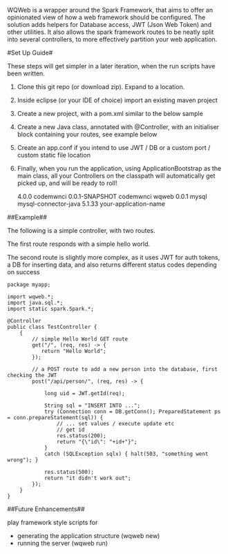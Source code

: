 WQWeb is a wrapper around the Spark Framework, that aims to offer an opinionated view of how a web framework should be configured. The solution adds helpers for Database access, JWT (Json Web Token) and other utilities. It also allows the spark framework routes to be neatly split into several controllers, to more effectively partition your web application.

#Set Up Guide#

These steps will get simpler in a later iteration, when the run scripts have been written. 

1. Clone this git repo (or download zip). Expand to a location.
2. Inside eclipse (or your IDE of choice) import an existing maven project
3. Create a new project, with a pom.xml similar to the below sample
4. Create a new Java class, annotated with @Controller, with an initialiser block containing your routes, see example below
5. Create an app.conf if you intend to use JWT / DB or a custom port / custom static file location      
6. Finally, when you run the application, using ApplicationBootstrap as the main class, all your Controllers on the classpath will automatically get picked up, and will be ready to roll! 
 

    <project xmlns="http://maven.apache.org/POM/4.0.0" xmlns:xsi="http://www.w3.org/2001/XMLSchema-instance" xsi:schemaLocation="http://maven.apache.org/POM/4.0.0 http://maven.apache.org/xsd/maven-4.0.0.xsd">
      <modelVersion>4.0.0</modelVersion>
      <groupId>codemwnci</groupId>
      <version>0.0.1-SNAPSHOT</version>
  
      <dependencies>
        <dependency>
          <groupId>codemwnci</groupId>
            <artifactId>wqweb</artifactId>
            <version>0.0.1</version>
        </dependency>
        <dependency>
            <groupId>mysql</groupId>
            <artifactId>mysql-connector-java</artifactId>
            <version>5.1.33</version>
        </dependency>				
      </dependencies>	
      <artifactId>your-application-name</artifactId>
    </project>  


##Example##

The following is a simple controller, with two routes. 

The first route responds with a simple hello world. 

The second route is slightly more complex, as it uses JWT for auth tokens, a DB for inserting data, and also returns different status codes depending on success

    package myapp;

    import wqweb.*;
    import java.sql.*;
    import static spark.Spark.*;

    @Controller
    public class TestController {
        {			
            // simple Hello World GET route
            get("/", (req, res) -> { 
               return "Hello World";
            });
		
			// a POST route to add a new person into the database, first checking the JWT
			post("/api/person/", (req, res) -> {
				
				long uid = JWT.getId(req);
				
	            String sql = "INSERT INTO ...";
	            try (Connection conn = DB.getConn(); PreparedStatement ps = conn.prepareStatement(sql)) {
	                // ... set values / execute update etc
	                // get id
	                res.status(200);
	                return "{\"id\": "+id+"}";
	            }
	            catch (SQLException sqlx) {	halt(503, "something went wrong"); }	
	            
                res.status(500);
                return "it didn't work out";
	        });
	    }
    }





##Future Enhancements##

play framework style scripts for
 
 - generating the application structure (wqweb new)
 - running the server (wqweb run)

 